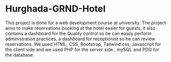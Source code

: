 # Hurghada-GRND-Hotel

This project is done for a web development course at university. 
The project aims to make reservations booking at the hotel easier for guests,
it also contains a dashboard for the Quality control so he can easily perform administration
practices, a dashboard for receptionist so he can review reservations. We 
used HTML, CSS, Bootstrap, Tailwind css, Javascript for the client side and we 
used PHP for the server side , mySQL and PDO for the database.  
